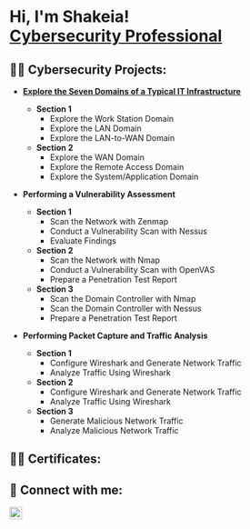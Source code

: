 <h1>Hi, I'm Shakeia! <br/><a href="https://github.com/cyberssolomon"></a> <a href="https://www.linkedin.com/in/joshmadakor/">Cybersecurity Professional</a> 
<h2>👨‍💻 Cybersecurity  Projects:</h2>

- <b>[Explore the Seven Domains of a Typical IT Infrastructure](https://github.com/cyberssolomon/Exploring-the-Seven-Domains-of-a-Typical-IT-Infrastructure)</b>
  - <b>Section 1</b>
    - Explore the Work Station Domain
    - Explore the LAN Domain
    - Explore the LAN-to-WAN Domain
  - <b>Section 2</b>
    - Explore the WAN Domain
    - Explore the Remote Access Domain
    - Explore the System/Application Domain
   
- <b>Performing a Vulnerability Assessment</b>
  - <b>Section 1</b>
    - Scan the Network with Zenmap
    - Conduct a Vulnerability Scan with Nessus
    - Evaluate Findings
  - <b>Section 2</b>
    - Scan the Network with Nmap
    - Conduct a Vulnerability Scan with OpenVAS
    - Prepare a Penetration Test Report
  - <b>Section 3</b>
    - Scan the Domain Controller with Nmap
    - Scan the Domain Controller with Nessus
    - Prepare a Penetration Test Report

- <b>Performing Packet Capture and Traffic Analysis</b>
  - <b>Section 1</b>
    - Configure Wireshark and Generate Network Traffic
    - Analyze Traffic Using Wireshark
  - <b>Section 2</b>
    - Configure Wireshark and Generate Network Traffic
    - Analyze Traffic Using Wireshark
  - <b>Section 3</b>
    - Generate Malicious Network Traffic
    - Analyze Malicious Network Traffic

<h2>👨‍💻 Certificates:</h2>
  
    



<h2> 🤳 Connect with me:</h2>


[<img align="left" alt="ShakeiaSolomon | LinkedIn" width="22px" src="https://cdn.jsdelivr.net/npm/simple-icons@v3/icons/linkedin.svg" />][linkedin]



[linkedin]: https://www.linkedin.com/in/shakeia-solomon

